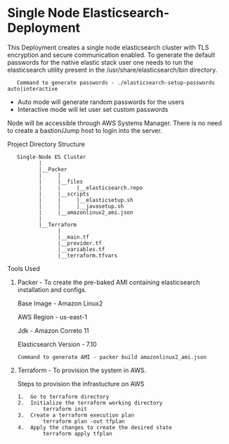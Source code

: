 # Single Node Elasticsearch-Deployment

This Deployment creates a single node elasticsearch cluster with TLS encryption and secure communication enabled. To generate the default passwords for the native elastic stack user one needs to run the elasticsearch utility present in the /usr/share/elasticsearch/bin directory.

       Command to generate passwords - ./elasticsearch-setup-passwords auto|interactive
- Auto mode will generate random passwords for the users
- Interactive mode will let user set custom passwords

Node will be accessible through AWS Systems Manager. There is no need to create a bastion/Jump host to login into the server. 

Project Directory Structure

       Single-Node ES Cluster
              |
              |__Packer
              |     |
              |     |__files
              |     |     |__elasticsearch.repo
              |     |__scripts     
              |     |     |__elasticsetup.sh
              |     |     |__javasetup.sh
              |     |__amazonlinux2_ami.json
              |
              |__Terraform
                    |
                    |__main.tf
                    |__provider.tf
                    |__variables.tf
                    |__terraform.tfvars

Tools Used
1. Packer - To create the pre-baked AMI containing elasticsearch installation and configs.

    Base Image - Amazon Linux2

    AWS Region - us-east-1

    Jdk - Amazon Correto 11

    Elasticsearch Version - 7.10
 
       Command to generate AMI - packer build amazonlinux2_ami.json

2. Terraform - To provision the system in AWS.

   Steps to provision the infrastucture on AWS
   
       1.  Go to terraform directory
       2.  Initialize the terraform working directory
               terraform init 
       3.  Create a terraform execution plan
               terraform plan -out tfplan
       4.  Apply the changes to create the desired state 
               terraform apply tfplan
    
